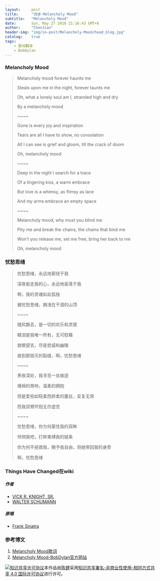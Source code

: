 ```yaml
---
layout:     post
title:      "词译-Melancholy Mood"
subtitle:   "Melancholy Mood"
date:       Sun, May 27 2018 21:16:43 GMT+8
author:     "ChenJian"
header-img: "img/in-post/Melancholy-Mood/head_blog.jpg"
catalog:    true
tags:
    - 歌词翻译
    - BobDylan
---
```


### Melancholy Mood

> Melancholy mood forever haunts me
>
> Steals upon me in the night, forever taunts me
>
> Oh, what a lonely soul am I, stranded high and dry
>
> By a melancholy mood
>
> \~~~~ 
>
> Gone is every joy and inspiration
> 
> Tears are all I have to show, no consolation
> 
> All I can see is grief and gloom, till the crack of doom
> 
> Oh, melancholy mood
> 
> \~~~~
>
> Deep in the night I search for a trace
>
> Of a lingering kiss, a warm embrace
>
> But love is a whimsy, as flimsy as lace
>
> And my arms embrace an empty space
>
> \~~~~
>
> Melancholy mood, why must you blind me
>
> Pity me and break the chains, the chains that bind me
> 
> Won't you release me, set me free, bring her back to me
> 
> Oh, melancholy mood


### 忧愁思绪

> 忧愁思绪，永远地萦绕于我
>
> 深夜偷走我的心，永远地奚落于我
> 
> 啊，我的灵魂如此孤独
> 
> 被忧愁思绪，搁浅在干涸的山顶
>
> \~~~~
>
> 随风飘去，是一切的欢乐和灵感
> 
> 眼泪是我唯一所有，无可慰藉
>
> 放眼望去，尽是悲戚和幽暗
> 
> 直到那毁灭的裂缝，啊，忧愁思绪
>
> \~~~~
>
> 黑夜深处，我寻觅一丝痕迹
> 
> 缠绵的唇吻，温柔的拥抱
> 
> 但是爱宛如轻柔而娇柔的蕾丝，反复无常
> 
> 而我双臂环抱无尽虚空
> 
> \~~~~
> 
> 忧愁思绪，你为何蒙住我的双眸
> 
> 怜悯我吧，打碎束缚我的链条
> 
> 你为何不拯救我，赐予我自由，将她带回我的身旁
> 
> 啊，忧愁思绪


### Things Have Changed在wiki

##### 作者

- [VICK R. KNIGHT, SR.](https://www.discogs.com/artist/883865-Vick-Knight?filter_anv=1&anv=Vick+R.+Knight%2C+Sr.)
- [WALTER SCHUMANN](https://en.wikipedia.org/wiki/Walter_Schumann)

##### 原唱

- [Frank Sinatra](https://en.wikipedia.org/wiki/Walter_Schumann)


### 参考博文

1. [Melancholy Mood歌词](https://genius.com/Bob-dylan-melancholy-mood-lyrics)
2. [Melancholy Mood-BobDylan官方网站](https://www.bobdylan.com/songs/melancholy-mood/)


<a rel="license" href="http://creativecommons.org/licenses/by-nc-sa/4.0/"><img alt="知识共享许可协议" style="border-width:0" src="https://i.creativecommons.org/l/by-nc-sa/4.0/88x31.png" /></a>本作品由<a xmlns:cc="http://creativecommons.org/ns#" href="https://o-my-chenjian.com/2018/05/27/Melancholy-Mood/" property="cc:attributionName" rel="cc:attributionURL">陈健</a>采用<a rel="license" href="http://creativecommons.org/licenses/by-nc-sa/4.0/">知识共享署名-非商业性使用-相同方式共享 4.0 国际许可协议</a>进行许可。